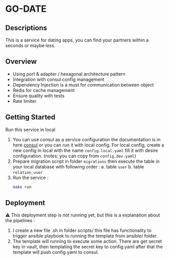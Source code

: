 # GO-DATE

## Descriptions

This is a service for dating apps, you can find your partners within a seconds or maybe less. 

## Overview
- Using port & adapter / hexagonal architecture pattern
- Integration with consul config management
- Dependency Injection is a must for communication between object
- Redis for cache management
- Ensure quality with tests
- Rate limiter

## Getting Started

Run this service in local
1. You can use consul as a service configuration the documentation is in here [consul](https://www.consul.io/) or you can run it with local config. For local config, create a new config in local with the name `config.local.yaml` fill it with desire configuration. (notes: you can copy from `config.dev.yaml`)
2. Prepare migration script in folder `migrations` then execute the table in your local database with following order : 
a. table `user`
b. table `relation_user`
3. Run the service :
    ```sh
    make run
    ```

## Deployment
:warning: This deployment step is not running yet, but this is a explanation about the pipelines :
1. I create a new file .sh in folder scripts/ this file has functionality to trigger ansible playbook to running the template from ansible/ folder.
2. The template will running to execute some action. There are get secret key in vault, then templating the secret key to config.yaml after that the template will push config.yaml to consul.